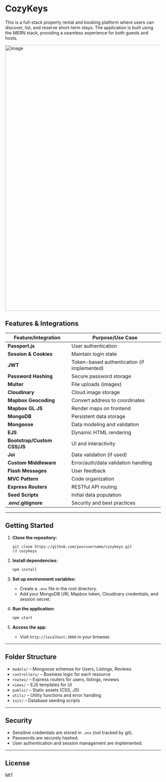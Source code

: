 # CozyKeys
This is a full-stack property rental and booking platform where users can discover, list, and reserve short-term stays. The application is built using the MERN stack, providing a seamless experience for both guests and hosts.

<img width="1889" height="860" alt="image" src="https://github.com/user-attachments/assets/7f75dbf4-65cc-47cc-822b-298c3f6d4a68" />


## Features & Integrations

| Feature/Integration         | Purpose/Use Case                                      |
|----------------------------|-------------------------------------------------------|
| **Passport.js**            | User authentication                                   |
| **Session & Cookies**      | Maintain login state                                  |
| **JWT**                    | Token-based authentication (if implemented)           |
| **Password Hashing**       | Secure password storage                               |
| **Multer**                 | File uploads (images)                                 |
| **Cloudinary**             | Cloud image storage                                   |
| **Mapbox Geocoding**       | Convert address to coordinates                        |
| **Mapbox GL JS**           | Render maps on frontend                               |
| **MongoDB**                | Persistent data storage                               |
| **Mongoose**               | Data modeling and validation                          |
| **EJS**                    | Dynamic HTML rendering                                |
| **Bootstrap/Custom CSS/JS**| UI and interactivity                                  |
| **Joi**                    | Data validation (if used)                             |
| **Custom Middleware**      | Error/auth/data validation handling                   |
| **Flash Messages**         | User feedback                                         |
| **MVC Pattern**            | Code organization                                     |
| **Express Routers**        | RESTful API routing                                   |
| **Seed Scripts**           | Initial data population                               |
| **.env/.gitignore**        | Security and best practices                           |

---

## Getting Started

1. **Clone the repository:**
   ```bash
   git clone https://github.com/yourusername/cozykeys.git
   cd cozykeys
   ```

2. **Install dependencies:**
   ```bash
   npm install
   ```

3. **Set up environment variables:**
   - Create a `.env` file in the root directory.
   - Add your MongoDB URI, Mapbox token, Cloudinary credentials, and session secret.

4. **Run the application:**
   ```bash
   npm start
   ```

5. **Access the app:**
   - Visit `http://localhost:3000` in your browser.

---

## Folder Structure

- `models/` – Mongoose schemas for Users, Listings, Reviews
- `controllers/` – Business logic for each resource
- `routes/` – Express routers for users, listings, reviews
- `views/` – EJS templates for UI
- `public/` – Static assets (CSS, JS)
- `utils/` – Utility functions and error handling
- `init/` – Database seeding scripts

---

## Security

- Sensitive credentials are stored in `.env` (not tracked by git).
- Passwords are securely hashed.
- User authentication and session management are implemented.

---

## License

MIT
